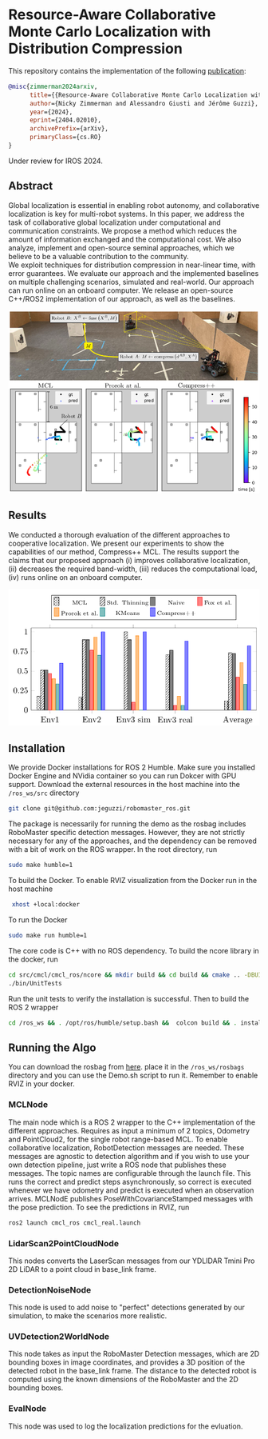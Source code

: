 # Resource-Aware Collaborative Monte Carlo Localization with Distribution Compression
This repository contains the implementation of the following [publication](https://arxiv.org/abs/2404.02010):
```bibtex
@misc{zimmerman2024arxiv,
      title={{Resource-Aware Collaborative Monte Carlo Localization with Distribution Compression}}, 
      author={Nicky Zimmerman and Alessandro Giusti and Jérôme Guzzi},
      year={2024},
      eprint={2404.02010},
      archivePrefix={arXiv},
      primaryClass={cs.RO}
}
```
Under review for IROS 2024.

## Abstract
 Global localization is essential in enabling robot autonomy, and collaborative localization is key for multi-robot systems. 
 In this paper, we address the task of collaborative global localization under computational and communication constraints. We propose a method which reduces the amount of information exchanged and the computational cost. We also analyze, implement and open-source seminal approaches, which we believe to be a valuable contribution to the community.  
  We exploit techniques for distribution compression in near-linear time, with error guarantees. 
  We evaluate our approach and the implemented baselines on multiple challenging scenarios, simulated and real-world. Our approach can run online on an onboard computer. We release an open-source C++/ROS2 implementation of our approach, as well as the baselines.
  <p align="center">
<img src="resources/motivation.png" width="800"/>
</p>

## Results
We conducted a thorough evaluation of the different approaches to cooperative localization. We present our experiments to show the capabilities of our method, Compress++ MCL. 
The results support the claims that our proposed approach (i) improves collaborative localization, (ii) decreases the required band-width, (iii) reduces the computational load, (iv) runs online
on an onboard computer.

  <p align="center">
<img src="resources/Successrateenv.png" width="800"/>
</p>

## Installation
We provide Docker installations for ROS 2 Humble. Make sure you installed Docker Engine and NVidia container so you can run Dokcer with GPU support. 
Download the external resources in the host machine into the `/ros_ws/src` directory
```bash
git clone git@github.com:jeguzzi/robomaster_ros.git
```
The package is necessarily for running the demo as the rosbag includes RoboMaster specific detection messages. However, they are not strictly necessary for any of the approaches, and the dependency can be removed with a bit of work on the ROS wrapper. In the root directory, run  
```bash
sudo make humble=1
```
To build the Docker. To enable RVIZ visualization from the Docker run in the host machine
```bash
 xhost +local:docker
```
To run the Docker
```bash
sudo make run humble=1
```
The core code is C++ with no ROS dependency. To build the ncore library in the docker, run
```bash
cd src/cmcl/cmcl_ros/ncore && mkdir build && cd build && cmake .. -DBUILD_TESTING=1 && make -j12 
./bin/UnitTests
```
Run the unit tests to verify the installation is successful. Then to build the ROS 2 wrapper
```bash
cd /ros_ws && . /opt/ros/humble/setup.bash &&  colcon build && . install/setup.bash
```

## Running the Algo
You can download the rosbag from [here](https://drive.switch.ch/index.php/s/Of0l9iPzjmQ8CXc). place it in the `/ros_ws/rosbags` directory and you can use the Demo.sh script to run it. 
Remember to enable RVIZ in your docker. 

### MCLNode
The main node which is a ROS 2 wrapper to the C++ implementation of the different approaches. 
Requires as input a minimum of 2 topics, Odometry and PointCloud2, for the single robot range-based MCL. To enable collaborative localization, RobotDetection messages are needed. 
These messages are agnostic to detection algorithm and if you wish to use your own detection pipeline, just write a ROS node that publishes these messages.
The topic names are configurable through the launch file. This runs the correct and predict steps asynchronously, so correct is executed whenever we have odometry and predict is executed when an observation arrives. 
MCLNodE publishes PoseWithCovarianceStamped messages with the pose prediction. To see the predictions in RVIZ, run
```bash
ros2 launch cmcl_ros cmcl_real.launch
```

### LidarScan2PointCloudNode
This nodes converts the LaserScan messages from our  YDLIDAR Tmini Pro 2D LiDAR to a point cloud in base_link frame.

### DetectionNoiseNode
This node is used to add noise to "perfect" detections generated by our simulation, to make the scenarios more realistic. 

### UVDetection2WorldNode
This node takes as input the RoboMaster Detection messages, which are 2D bounding boxes in image coordinates, and provides a 3D position of the detected robot in the base_link frame. 
The distance to the detected robot is computed using the known dimensions of the RoboMaster and the 2D bounding boxes.

### EvalNode
This node was used to log the localization predictions for the evluation. 







